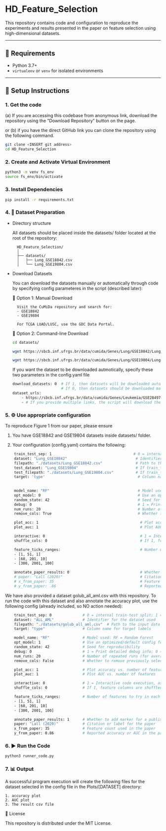 # HD_Feature_Selection

This repository contains code and configuration to reproduce the experiments and results presented in the paper on feature selection using high-dimensional datasets.

---

## 🧰 Requirements

- Python 3.7+
- `virtualenv` or `venv` for isolated environments

---

## 🔧 Setup Instructions

### 1. Get the code

(a) If you are accessing this codebase from anonymous link, download the repository using the "Download Repository" button on the page. 

or (b) if you have the direct GitHub link you can clone the repository using the following command.

```bash
git clone <INSERT git address>
cd HD_Feature_Selection
```

### 2. Create and Activate Virtual Environment

```bash
python3 -m venv fs_env
source fs_env/bin/activate
```
### 3. Install Dependencies
```bash
pip install -r requirements.txt
```

### 4. 📂 Dataset Preparation

* Directory structure

    All datasets should be placed inside the datasets/ folder located at the root of the repository:

        HD_Feature_Selection/
        │
        ├── datasets/
        │   ├── Lung_GSE18842.csv
        │   └── Lung_GSE19804.csv

* Download Datasets

    You can download the datasets manually or automatically through code by specifying config parameteres in the script (described later):

    🔹 Option 1: Manual Download

        Visit the CuMiDa repository and search for:
        - GSE18842
        - GSE19804

        For TCGA LUAD/LUSC, use the GDC Data Portal. 

    🔹 Option 2: Command-line Download

    ```bash
    cd datasets/

    wget https://sbcb.inf.ufrgs.br/data/cumida/Genes/Lung/GSE18842/Lung_GSE18842.csv

    wget https://sbcb.inf.ufrgs.br/data/cumida/Genes/Lung/GSE19804/Lung_GSE19804.csv
    ```

    If you want the dataset to be downloaded autmotically, specify these two parameters in the config.yaml file
    ```bash
    download_datasets: 0  # If 1, then datasets will be downloaded automatically
                          # If 0, then datasets should be downloaded manually and placed in the datasets folder
    dataset_urls:
        - https://sbcb.inf.ufrgs.br/data/cumida/Genes/Leukemia/GSE28497/Leukemia_GSE28497.csv
        - # If you provide multiple links, the script will download them all if not already downloaded. 
    ```

### 5. ⚙️ Use appropriate configuration

To reproduce Figure 1 from our paper, please ensure 

1. You have GSE18842 and GSE19804 datasets inside datasets/ folder.

2. Your configuration (config.yaml) contains the following:

```bash
    train_test_sep: 1                                     # 0 = internal train-test split; 1 = external test set
    dataset: "Lung_GSE18842"                               # Identifier for the dataset used      
    filepath: "./datasets/Lung_GSE18842.csv"               # Path to the input data file   
    test_dataset: "Lung_GSE19804"                          # If train_test_sep is 1, then provide identifier for the test dataset
    test_filepath: "./datasets/Lung_GSE19804.csv"          # If train_test_sep is 1, then provide path to the test data file   
    target: 'type'                                          # Column name for target labels
    
    
    model_name: "RF"                                        # Model used: RF = Random Forest
    opt_model: 0                                            # Use an optimized (1) /default (0) config for the model
    random_state: 42                                        # Seed for reproducibility
    debug: 0                                                # 1 = Print detailed debug info; 0 = minimal output
    num_runs: 20                                            # Number of repeated runs (for averaging)
    remove_cols: True                                       # Whether to remove previously selected features. If number of features are more than 20,000 - set it to true

    plot_acc: 1                                              # Plot accuracy vs. number of features
    plot_auc: 1                                              # Plot AUC vs. number of features

    interactive: 0                                           # 1 = Interactive code execution, asking for confirmationl 0: no confirmation required
    shuffle_cols: 0                                          # If 1, feature columns are shuffled before selection

    feature_ticks_ranges:                                    # Number of features to try in each experiment run
    - [1, 51, 1]
    - [60, 201, 10]
    - [300, 2001, 100]

    annotate_paper_results: 0                                # Whether to add marker for a published paper's result. If 1, then paper, x_from_paper and y_from_paper should be defined.
    # paper: "Lall (2020)"                                   # Citation or label for the paper
    # x_from_paper: 35                                       # Feature count used in the paper
    # y_from_paper: .86                                      # Reported accuracy in the paper
```

We have also provided a dataset golub_all_aml.csv with this repository. To run the code with this dataset and also annotate the accuracy plot, use the following config (already included, so NO action needed):

```bash
    train_test_sep: 0              # 0 = internal train-test split; 1 = external test set
    dataset: "ALL_AML"             # Identifier for the dataset used
    filepath: "./datasets/golub_all_aml.csv"  # Path to the input data file
    target: "type"                 # Column name for target labels

    model_name: "RF"               # Model used: RF = Random Forest
    opt_model: 1                   # Use an optimized/default config for the model
    random_state: 42               # Seed for reproducibility
    debug: 0                       # 1 = Print detailed debug info; 0 = minimal output
    num_runs: 20                   # Number of repeated runs (for averaging)
    remove_cols: False             # Whether to remove previously selected features

    plot_acc: 1                    # Plot accuracy vs. number of features
    plot_auc: 1                    # Plot AUC vs. number of features

    interactive: 0                 # 1 = Interactive code execution, asking for confirmationl 0: no confirmation required
    shuffle_cols: 0                # If 1, feature columns are shuffled before selection

    feature_ticks_ranges:          # Number of features to try in each experiment run
    - [1, 51, 1]
    - [60, 201, 10]
    - [300, 2001, 100]

    annotate_paper_results: 1      # Whether to add marker for a published paper's result. If 1, then paper, x_from_paper and y_from_paper should be defined.
    paper: "Lall (2020)"           # Citation or label for the paper
    x_from_paper: 35               # Feature count used in the paper
    y_from_paper: 0.86             # Reported accuracy or AUC in the paper

```

### 6. ▶️ Run the Code

```bash
python3 runner_code.py
```

### 7. 📊 Output 

A successful program execution will create the following files for the dataset selected in the config file in the Plots/[DATASET] directory:

    1. accuracy plot 
    2. AUC plot
    3. The result csv file 

📎 License

This repository is distributed under the MIT License.